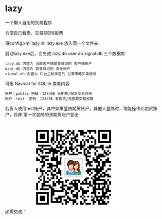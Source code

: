 # lazy
一个懒人自用的交易程序

方便自己看盘，交易期货&股票

将config.xml lazy.ini lazy.exe 放入同一个文件夹

启动lazy.exe后，会生成 lazy.db user.db signal.db 三个数据库

	lazy.db 内容为 当前客户端曾登陆过的 客户端账户
	user.db 内容为 曾登陆过的 资金账户
	signal.db 内容为 后台主动推送的 公有策略买卖信号

可用 Navicat for SQLite 查看内容

	账户：public 密码：123456 无期货/股票交易权限
	账户：test  密码：123456 有期货/无股票交易权限

若多人使用test账户，其中如果登陆期货账户，其他人登陆时，均能操作此期货账户，除非 第一次登陆的该期货账户登出

如需交流： ![q群](https://github.com/loisaniy/lazy/blob/master/imagelink/qq.png)
